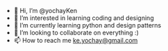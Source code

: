 - 👋 Hi, I’m @yochayKen
- 👀 I’m interested in learning coding and designing 
- 🌱 I’m currently learning python and design patterns
- 💞️ I’m looking to collaborate on everything :)
- 📫 How to reach me ke.yochay@gmail.com

<!---
yochayKen/yochayKen is a ✨ special ✨ repository because its `README.md` (this file) appears on your GitHub profile.
You can click the Preview link to take a look at your changes.
--->
